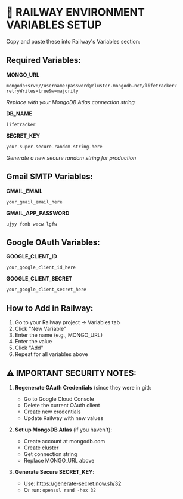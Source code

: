 # 🚀 RAILWAY ENVIRONMENT VARIABLES SETUP

Copy and paste these into Railway's Variables section:

## **Required Variables:**

**MONGO_URL**
```
mongodb+srv://username:password@cluster.mongodb.net/lifetracker?retryWrites=true&w=majority
```
*Replace with your MongoDB Atlas connection string*

**DB_NAME**
```
lifetracker
```

**SECRET_KEY**
```
your-super-secure-random-string-here
```
*Generate a new secure random string for production*

## **Gmail SMTP Variables:**

**GMAIL_EMAIL**
```
your_gmail_email_here
```

**GMAIL_APP_PASSWORD**
```
ujyy fomb wecw lgfw
```

## **Google OAuth Variables:**

**GOOGLE_CLIENT_ID**
```
your_google_client_id_here
```

**GOOGLE_CLIENT_SECRET**
```
your_google_client_secret_here
```

## **How to Add in Railway:**

1. Go to your Railway project → Variables tab
2. Click "New Variable" 
3. Enter the name (e.g., MONGO_URL)
4. Enter the value 
5. Click "Add"
6. Repeat for all variables above

## **⚠️ IMPORTANT SECURITY NOTES:**

1. **Regenerate OAuth Credentials** (since they were in git):
   - Go to Google Cloud Console
   - Delete the current OAuth client
   - Create new credentials
   - Update Railway with new values

2. **Set up MongoDB Atlas** (if you haven't):
   - Create account at mongodb.com
   - Create cluster
   - Get connection string
   - Replace MONGO_URL above

3. **Generate Secure SECRET_KEY**:
   - Use: https://generate-secret.now.sh/32
   - Or run: `openssl rand -hex 32`